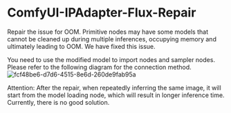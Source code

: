 # ComfyUI-IPAdapter-Flux-Repair
Repair the issue for OOM.
Primitive nodes may have some models that cannot be cleaned up during multiple inferences, occupying memory and ultimately leading to OOM. We have fixed this issue.

You need to use the modified model to import nodes and sampler nodes. Please refer to the following diagram for the connection method.
![fcf48be6-d7d6-4515-8e6d-260de9fab95a](https://github.com/user-attachments/assets/4bca6600-527f-4756-87a5-aefe7a11602b)

Attention: After the repair, when repeatedly inferring the same image, it will start from the model loading node, which will result in longer inference time. Currently, there is no good solution.
